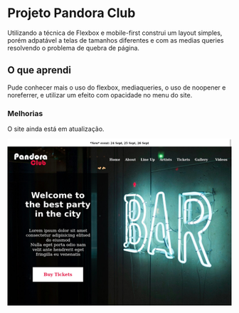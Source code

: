 

# Projeto Pandora Club

Utilizando a técnica de Flexbox e mobile-first construi um layout simples, porém adpatável a telas de tamanhos diferentes e com as medias queries resolvendo o problema de quebra de página.

## O que aprendi

























Pude conhecer mais o uso do flexbox, mediaqueries, o uso de noopener e noreferrer, e utilizar um efeito com opacidade no menu do site. 


### Melhorias
O site ainda está em atualização.









![projeto pandora club Pagina inicial](https://github.com/alessandradocouto/Projeto-PandoraClub/blob/master/pandora_club.jpg)


